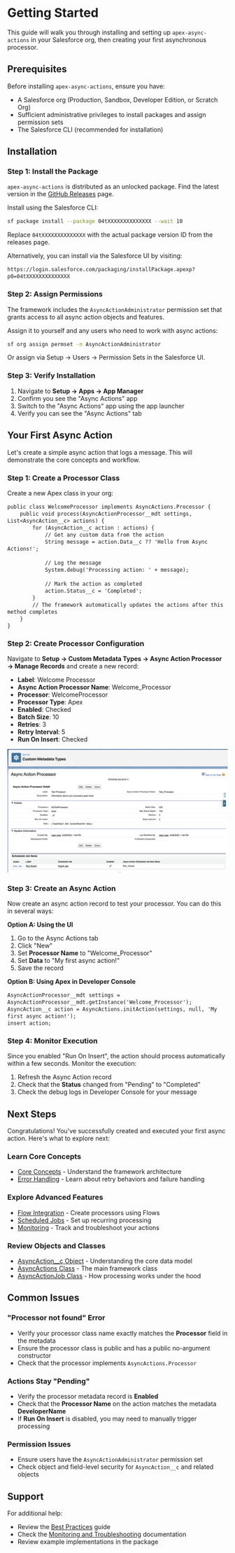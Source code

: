 # Getting Started

This guide will walk you through installing and setting up `apex-async-actions` in your Salesforce org, then creating your first asynchronous processor.

## Prerequisites

Before installing `apex-async-actions`, ensure you have:

-   A Salesforce org (Production, Sandbox, Developer Edition, or Scratch Org)
-   Sufficient administrative privileges to install packages and assign permission sets
-   The Salesforce CLI (recommended for installation)

## Installation

### Step 1: Install the Package

`apex-async-actions` is distributed as an unlocked package. Find the latest version in the [GitHub Releases](https://github.com/jasonsiders/apex-async-actions/releases) page.

Install using the Salesforce CLI:

```sh
sf package install --package 04tXXXXXXXXXXXXXX --wait 10
```

Replace `04tXXXXXXXXXXXXXX` with the actual package version ID from the releases page.

Alternatively, you can install via the Salesforce UI by visiting:

```
https://login.salesforce.com/packaging/installPackage.apexp?p0=04tXXXXXXXXXXXXXX
```

### Step 2: Assign Permissions

The framework includes the `AsyncActionAdministrator` permission set that grants access to all async action objects and features.

Assign it to yourself and any users who need to work with async actions:

```sh
sf org assign permset -n AsyncActionAdministrator
```

Or assign via Setup → Users → Permission Sets in the Salesforce UI.

### Step 3: Verify Installation

1. Navigate to **Setup → Apps → App Manager**
2. Confirm you see the "Async Actions" app
3. Switch to the "Async Actions" app using the app launcher
4. Verify you can see the "Async Actions" tab

## Your First Async Action

Let's create a simple async action that logs a message. This will demonstrate the core concepts and workflow.

### Step 1: Create a Processor Class

Create a new Apex class in your org:

```apex
public class WelcomeProcessor implements AsyncActions.Processor {
	public void process(AsyncActionProcessor__mdt settings, List<AsyncAction__c> actions) {
		for (AsyncAction__c action : actions) {
			// Get any custom data from the action
			String message = action.Data__c ?? 'Hello from Async Actions!';

			// Log the message
			System.debug('Processing action: ' + message);

			// Mark the action as completed
			action.Status__c = 'Completed';
		}
		// The framework automatically updates the actions after this method completes
	}
}
```

### Step 2: Create Processor Configuration

Navigate to **Setup → Custom Metadata Types → Async Action Processor → Manage Records** and create a new record:

-   **Label**: Welcome Processor
-   **Async Action Processor Name**: Welcome_Processor
-   **Processor**: WelcomeProcessor
-   **Processor Type**: Apex
-   **Enabled**: Checked
-   **Batch Size**: 10
-   **Retries**: 3
-   **Retry Interval**: 5
-   **Run On Insert**: Checked

![Sample Processor Configuration](media/sample_processor_config.png)

### Step 3: Create an Async Action

Now create an async action record to test your processor. You can do this in several ways:

**Option A: Using the UI**

1. Go to the Async Actions tab
2. Click "New"
3. Set **Processor Name** to "Welcome_Processor"
4. Set **Data** to "My first async action!"
5. Save the record

**Option B: Using Apex in Developer Console**

```apex
AsyncActionProcessor__mdt settings = AsyncActionProcessor__mdt.getInstance('Welcome_Processor');
AsyncAction__c action = AsyncActions.initAction(settings, null, 'My first async action!');
insert action;
```

### Step 4: Monitor Execution

Since you enabled "Run On Insert", the action should process automatically within a few seconds. Monitor the execution:

1. Refresh the Async Action record
2. Check that the **Status** changed from "Pending" to "Completed"
3. Check the debug logs in Developer Console for your message

## Next Steps

Congratulations! You've successfully created and executed your first async action. Here's what to explore next:

### Learn Core Concepts

-   [Core Concepts](./Core-Concepts) - Understand the framework architecture
-   [Error Handling](./Error-Handling-and-Retry-Logic) - Learn about retry behaviors and failure handling

### Explore Advanced Features

-   [Flow Integration](./Flow-TemplateAsyncActionFlow) - Create processors using Flows
-   [Scheduled Jobs](./Scheduled-Job-Configuration) - Set up recurring processing
-   [Monitoring](./Monitoring-and-Troubleshooting) - Track and troubleshoot your actions

### Review Objects and Classes

-   [AsyncAction\_\_c Object](./Object-AsyncAction) - Understanding the core data model
-   [AsyncActions Class](./The-AsyncActions-Class) - The main framework class
-   [AsyncActionJob Class](./The-AsyncActionJob-Class) - How processing works under the hood

## Common Issues

### "Processor not found" Error

-   Verify your processor class name exactly matches the **Processor** field in the metadata
-   Ensure the processor class is public and has a public no-argument constructor
-   Check that the processor implements `AsyncActions.Processor`

### Actions Stay "Pending"

-   Verify the processor metadata record is **Enabled**
-   Check that the **Processor Name** on the action matches the metadata **DeveloperName**
-   If **Run On Insert** is disabled, you may need to manually trigger processing

### Permission Issues

-   Ensure users have the `AsyncActionAdministrator` permission set
-   Check object and field-level security for `AsyncAction__c` and related objects

## Support

For additional help:

-   Review the [Best Practices](./Best-Practices) guide
-   Check the [Monitoring and Troubleshooting](./Monitoring-and-Troubleshooting) documentation
-   Review example implementations in the package

